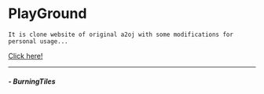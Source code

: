# PlayGround

```
It is clone website of original a2oj with some modifications for personal usage...

```
<a href="https://BurningTiles.github.io/PlayGround" target="_blank">Click here!</a>

---
##### - BurningTiles

